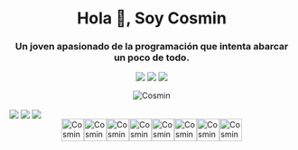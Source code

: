 <h1 align="center">Hola 👋, Soy Cosmin</h1>
<h3 align="center">Un joven apasionado de la programación que intenta abarcar un poco de todo.</h3>

<div align = "center">
     <a href="https://instagram.com/cosmiiin_18" target="_blank"><img src="https://img.shields.io/badge/-Instagram-%23E4405F?style=for-the-badge&logo=instagram&logoColor=white" target="_blank"></a>
    <a href="https://www.linkedin.com/in/cosmindanielrusu/" target="_blank"><img src="https://img.shields.io/badge/Linkedin-0e76a8?style=for-the-badge&logo=linkedin&logoColor=white" target="_blank"></a>
    <a href="https://discord.gg/2D8WR3Udx7" target="_blank"><img src="https://img.shields.io/badge/Discord-7289DA?style=for-the-badge&logo=discord&logoColor=white" target="_blank"></a>

</div>
    <p align="center"> <img src="https://komarev.com/ghpvc/?username=cosmind-rusu&label=Profile%20views&color=aa2487&style=for-the-badge" alt="Cosmin"</p>
</div>
<div>
     <img align="center" src= "https://github-readme-stats.vercel.app/api?username=cosmind-rusu&show_icons=true&theme=radical">
     <img align="center" src= "https://github-readme-stats.vercel.app/api/top-langs/?username=cosmind-rusu&theme=radical&hide=css,html&langs_count=8&layout=compact">
     <img align="center" src= "https://github-readme-stats.vercel.app/api/wakatime?username=cosmiiin_18&theme=radical">
</div>

<div style="display: flex; justify-content: center; align-items: center;"> <br>
  <img alt="Cosmin-Angular" height="40" width="40" src="https://cdn.jsdelivr.net/gh/devicons/devicon/icons/angularjs/angularjs-original.svg">
  <img alt="Cosmin-Bootstrap" height="40" width="40" src="https://cdn.jsdelivr.net/gh/devicons/devicon/icons/bootstrap/bootstrap-original-wordmark.svg">
  <img alt="Cosmin-Sass" height="40" width="40" src="https://cdn.jsdelivr.net/gh/devicons/devicon/icons/sass/sass-original.svg">
  <img alt="Cosmin-JS" height="40" width="40" src="https://cdn.jsdelivr.net/gh/devicons/devicon/icons/javascript/javascript-original.svg">
  <img alt="Cosmin-php" height="40" width="40" src="https://cdn.jsdelivr.net/gh/devicons/devicon/icons/php/php-plain.svg">
  <img alt="Cosmin-Csharp" height="40" width="40" src="https://cdn.jsdelivr.net/gh/devicons/devicon/icons/csharp/csharp-original.svg">
  <img alt="Cosmin-Ruby" height="40" width="40" src="https://cdn.jsdelivr.net/gh/devicons/devicon/icons/ruby/ruby-plain.svg">
  <img alt="Cosmin-Go" height="40" width="40" src="https://cdn.jsdelivr.net/gh/devicons/devicon/icons/go/go-original.svg">   
</div>


